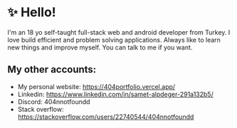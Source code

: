 
# ✨ Hello!

I'm an 18 yo self-taught full-stack web and android developer from Turkey. I love build efficient and problem solving applications. Always like to learn new things and improve myself. You can talk to me if you want.

## My other accounts:

- My personal website: https://404portfolio.vercel.app/
- Linkedin: https://www.linkedin.com/in/samet-alpdeger-291a132b5/
- Discord: 404nnotfoundd
- Stack overflow: https://stackoverflow.com/users/22740544/404nnotfoundd
